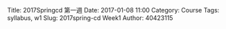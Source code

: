Title: 2017Springcd 第一週
Date: 2017-01-08 11:00
Category: Course
Tags: syllabus, w1
Slug: 2017spring-cd Week1
Author: 40423115

